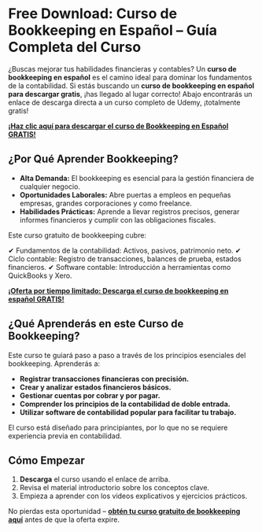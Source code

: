 # Free Download: Curso de Bookkeeping en Español – Guía Completa del Curso

¿Buscas mejorar tus habilidades financieras y contables? Un **curso de bookkeeping en español** es el camino ideal para dominar los fundamentos de la contabilidad. Si estás buscando un **curso de bookkeeping en español para descargar gratis**, ¡has llegado al lugar correcto! Abajo encontrarás un enlace de descarga directa a un curso completo de Udemy, ¡totalmente gratis!

[**¡Haz clic aquí para descargar el curso de Bookkeeping en Español GRATIS!**](https://udemywork.com/curso-de-bookkeeping-en-espanol)

## ¿Por Qué Aprender Bookkeeping?

*   **Alta Demanda:** El bookkeeping es esencial para la gestión financiera de cualquier negocio.
*   **Oportunidades Laborales:** Abre puertas a empleos en pequeñas empresas, grandes corporaciones y como freelance.
*   **Habilidades Prácticas:** Aprende a llevar registros precisos, generar informes financieros y cumplir con las obligaciones fiscales.

Este curso gratuito de bookkeeping cubre:

✔ Fundamentos de la contabilidad: Activos, pasivos, patrimonio neto.
✔ Ciclo contable: Registro de transacciones, balances de prueba, estados financieros.
✔ Software contable: Introducción a herramientas como QuickBooks y Xero.

[**¡Oferta por tiempo limitado: Descarga el curso de bookkeeping en español GRATIS!**](https://udemywork.com/curso-de-bookkeeping-en-espanol)

## ¿Qué Aprenderás en este Curso de Bookkeeping?

Este curso te guiará paso a paso a través de los principios esenciales del bookkeeping. Aprenderás a:

*   **Registrar transacciones financieras con precisión.**
*   **Crear y analizar estados financieros básicos.**
*   **Gestionar cuentas por cobrar y por pagar.**
*   **Comprender los principios de la contabilidad de doble entrada.**
*   **Utilizar software de contabilidad popular para facilitar tu trabajo.**

El curso está diseñado para principiantes, por lo que no se requiere experiencia previa en contabilidad.

## Cómo Empezar

1.  **Descarga** el curso usando el enlace de arriba.
2.  Revisa el material introductorio sobre los conceptos clave.
3.  Empieza a aprender con los videos explicativos y ejercicios prácticos.

No pierdas esta oportunidad – **[obtén tu curso gratuito de bookkeeping aquí](https://udemywork.com/curso-de-bookkeeping-en-espanol)** antes de que la oferta expire.
